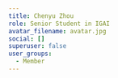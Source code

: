 ```yaml
---
title: Chenyu Zhou
role: Senior Student in IGAI
avatar_filename: avatar.jpg
social: []
superuser: false
user_groups:
  - Member
---
```

